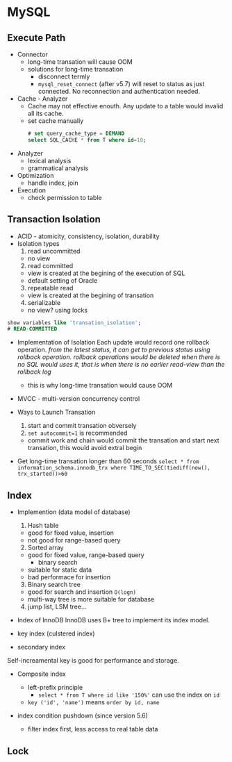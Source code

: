 # MySQL

## Execute Path
* Connector
  * long-time transation will cause OOM
  * solutions for long-time transation
    * disconnect termly
    * `mysql_reset_connect` (after v5.7) will reset to status as just connected. No reconnection and authentication needed.
* Cache  -  Analyzer
  * Cache may not effective enouth. Any update to a table would invalid all its cache.
  * set cache manually
    ```SQL
    # set query_cache_type = DEMAND
    select SQL_CACHE * from T where id=10;
    ```
* Analyzer
  * lexical analysis
  * grammatical analysis
* Optimization
  * handle index, join
* Execution
  * check permission to table 

## Transaction Isolation
* ACID - atomicity, consistency, isolation, durability
* Isolation types
  1. read uncommitted
    * no view
  2. read committed
    * view is created at the begining of the execution of SQL
    * default setting of Oracle 
  3. repeatable read
    * view is created at the begining of transation
  4. serializable
    * no view? using locks

```SQL
show variables like 'transation_isolation';
# READ-COMMITTED
```
* Implementation of Isolation
Each update would record one rollback operation. _from the latest status, it can get to previous status using rollback operation. rollback operations would be deleted when there is no SQL would uses it, that is when there is no earlier read-view than the rollback log_
  * this is why long-time transation would cause OOM

* MVCC - multi-version concurrency control

* Ways to Launch Transation
  1. start and commit transation obversely
  2. `set autocommit=1` is recommended
    * commit work and chain would commit the transation and start next transation, this would avoid extral begin

* Get long-time transation longer than 60 seconds
  `select * from information_schema.innodb_trx where TIME_TO_SEC(tiediff(now(), trx_started))>60` 

## Index
* Implemention (data model of database)
  1. Hash table
    * good for fixed value, insertion
    * not good for range-based query
  2. Sorted array
    * good for fixed value, range-based query
      * binary search
    * suitable for static data
    * bad performace for insertion
  3. Binary search tree
    * good for search and insertion `O(logn)`
    * multi-way tree is more suitable for database
  4. jump list, LSM tree...

* Index of InnoDB
InnoDB uses B+ tree to implement its index model.

* key index (culstered index)
* secondary index

Self-increamental key is good for performance and storage.

* Composite index
  * left-prefix principle
    * `select * from T where id like '150%'` can use the index on `id`
  * `key ('id', 'name')` means `order by id, name`

* index condition pushdown (since version 5.6)
  * filter index first, less access to real table data

## Lock



























